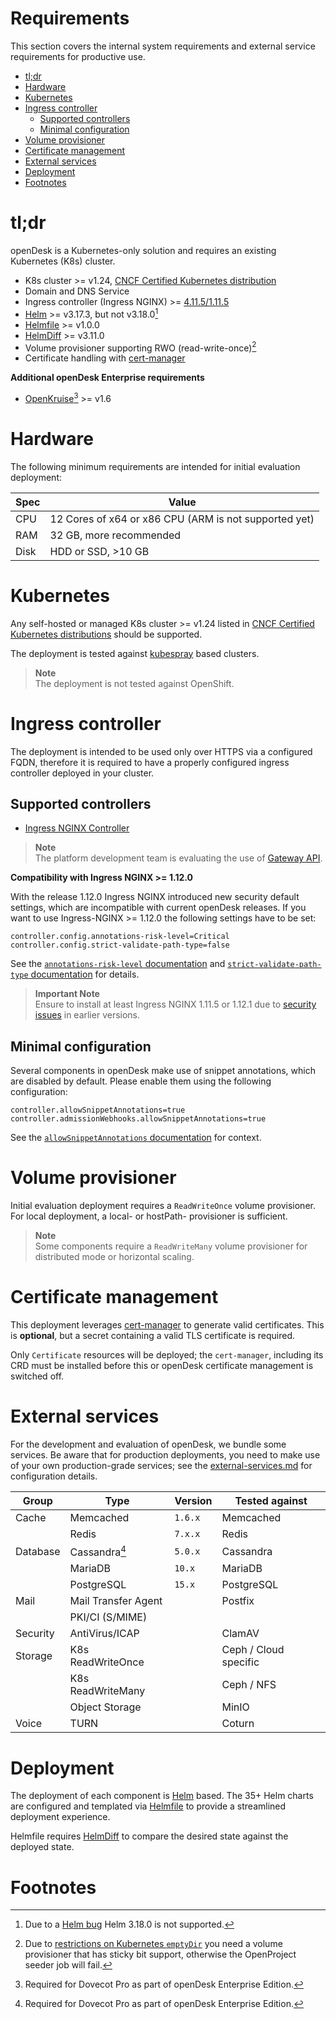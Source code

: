 <!--
SPDX-FileCopyrightText: 2024-2025 Zentrum für Digitale Souveränität der Öffentlichen Verwaltung (ZenDiS) GmbH
SPDX-FileCopyrightText: 2023 Bundesministerium des Innern und für Heimat, PG ZenDiS "Projektgruppe für Aufbau ZenDiS"
SPDX-License-Identifier: Apache-2.0
-->

<h1>Requirements</h1>

This section covers the internal system requirements and external service requirements for productive use.

<!-- TOC -->
* [tl;dr](#tldr)
* [Hardware](#hardware)
* [Kubernetes](#kubernetes)
* [Ingress controller](#ingress-controller)
  * [Supported controllers](#supported-controllers)
  * [Minimal configuration](#minimal-configuration)
* [Volume provisioner](#volume-provisioner)
* [Certificate management](#certificate-management)
* [External services](#external-services)
* [Deployment](#deployment)
* [Footnotes](#footnotes)
<!-- TOC -->

# tl;dr

openDesk is a Kubernetes-only solution and requires an existing Kubernetes (K8s) cluster.

- K8s cluster >= v1.24, [CNCF Certified Kubernetes distribution](https://www.cncf.io/certification/software-conformance/)
- Domain and DNS Service
- Ingress controller (Ingress NGINX) >= [4.11.5/1.11.5](https://github.com/kubernetes/ingress-nginx/releases)
- [Helm](https://helm.sh/) >= v3.17.3, but not v3.18.0[^1]
- [Helmfile](https://helmfile.readthedocs.io/en/latest/) >= v1.0.0
- [HelmDiff](https://github.com/databus23/helm-diff) >= v3.11.0
- Volume provisioner supporting RWO (read-write-once)[^2]
- Certificate handling with [cert-manager](https://cert-manager.io/)

**Additional openDesk Enterprise requirements**
- [OpenKruise](https://openkruise.io/)[^3] >= v1.6

# Hardware

The following minimum requirements are intended for initial evaluation deployment:

| Spec | Value                                                 |
|------|-------------------------------------------------------|
| CPU  | 12 Cores of x64 or x86 CPU (ARM is not supported yet) |
| RAM  | 32 GB, more recommended                               |
| Disk | HDD or SSD, >10 GB                                    |

# Kubernetes

Any self-hosted or managed K8s cluster >= v1.24 listed in
[CNCF Certified Kubernetes distributions](https://www.cncf.io/certification/software-conformance/) should be supported.

The deployment is tested against [kubespray](https://github.com/kubernetes-sigs/kubespray) based clusters.

> **Note**<br>
> The deployment is not tested against OpenShift.

# Ingress controller

The deployment is intended to be used only over HTTPS via a configured FQDN, therefore it is required to have a properly
configured ingress controller deployed in your cluster.

## Supported controllers

- [Ingress NGINX Controller](https://github.com/kubernetes/ingress-nginx)

> **Note**<br>
> The platform development team is evaluating the use of [Gateway API](https://gateway-api.sigs.k8s.io/).

**Compatibility with Ingress NGINX >= 1.12.0**

With the release 1.12.0 Ingress NGINX introduced new security default settings, which are incompatible with current openDesk releases. If you want to use Ingress-NGINX >= 1.12.0 the following settings have to be set:
```
controller.config.annotations-risk-level=Critical
controller.config.strict-validate-path-type=false
```
See the [`annotations-risk-level` documentation](https://kubernetes.github.io/ingress-nginx/user-guide/nginx-configuration/configmap/#annotations-risk-level) and [`strict-validate-path-type` documentation](https://kubernetes.github.io/ingress-nginx/user-guide/nginx-configuration/configmap/#strict-validate-path-type) for details.

> **Important Note**<br>
> Ensure to install at least Ingress NGINX 1.11.5 or 1.12.1 due to [security issues](https://www.wiz.io/blog/ingress-nginx-kubernetes-vulnerabilities) in earlier versions.

## Minimal configuration

Several components in openDesk make use of snippet annotations, which are disabled by default. Please enable them using the following configuration:
```
controller.allowSnippetAnnotations=true
controller.admissionWebhooks.allowSnippetAnnotations=true
```
See the [`allowSnippetAnnotations` documentation](https://kubernetes.github.io/ingress-nginx/user-guide/nginx-configuration/configmap/#allow-snippet-annotations) for context.

# Volume provisioner

Initial evaluation deployment requires a `ReadWriteOnce` volume provisioner. For local deployment, a local- or hostPath-
provisioner is sufficient.

> **Note**<br>
> Some components require a `ReadWriteMany` volume provisioner for distributed mode or horizontal scaling.

# Certificate management

This deployment leverages [cert-manager](https://cert-manager.io/) to generate valid certificates. This is **optional**,
but a secret containing a valid TLS certificate is required.

Only `Certificate` resources will be deployed; the `cert-manager`, including its CRD must be installed before this or
openDesk certificate management is switched off.

# External services

For the development and evaluation of openDesk, we bundle some services. Be aware that for production
deployments, you need to make use of your own production-grade services; see the
[external-services.md](./external-services.md) for configuration details.

| Group    | Type                | Version | Tested against        |
|----------|---------------------|---------|-----------------------|
| Cache    | Memcached           | `1.6.x` | Memcached             |
|          | Redis               | `7.x.x` | Redis                 |
| Database | Cassandra[^3]       | `5.0.x` | Cassandra             |
|          | MariaDB             | `10.x`  | MariaDB               |
|          | PostgreSQL          | `15.x`  | PostgreSQL            |
| Mail     | Mail Transfer Agent |         | Postfix               |
|          | PKI/CI (S/MIME)     |         |                       |
| Security | AntiVirus/ICAP      |         | ClamAV                |
| Storage  | K8s ReadWriteOnce   |         | Ceph / Cloud specific |
|          | K8s ReadWriteMany   |         | Ceph / NFS            |
|          | Object Storage      |         | MinIO                 |
| Voice    | TURN                |         | Coturn                |

# Deployment

The deployment of each component is [Helm](https://helm.sh/) based. The 35+ Helm charts are configured and
templated via [Helmfile](https://helmfile.readthedocs.io/en/latest/) to provide a streamlined deployment experience.

Helmfile requires [HelmDiff](https://github.com/databus23/helm-diff) to compare the desired state against the deployed state.

# Footnotes

[^1]: Due to a [Helm bug](https://github.com/helm/helm/issues/30890) Helm 3.18.0 is not supported.

[^2]: Due to [restrictions on Kubernetes `emptyDir`](https://github.com/kubernetes/kubernetes/pull/130277) you need a volume provisioner that has sticky bit support, otherwise the OpenProject seeder job will fail.

[^3]: Required for Dovecot Pro as part of openDesk Enterprise Edition.
